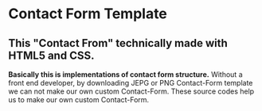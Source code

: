 # Contact Form Template
## This "Contact From" technically made with HTML5 and CSS.

**Basically this is implementations of contact form structure.**
Without a front end developer, by downloading JEPG or PNG Contact-Form template we can not make our own custom Contact-Form. 
These source codes help us to make our own custom Contact-Form.
